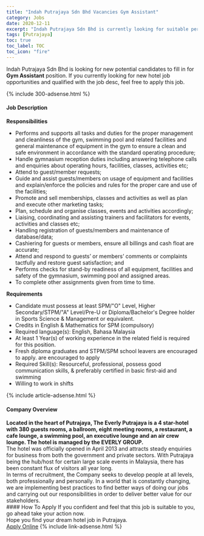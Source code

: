```yaml
---
title: "Indah Putrajaya Sdn Bhd Vacancies Gym Assistant" 
category: Jobs 
date: 2020-12-11 
excerpt: "Indah Putrajaya Sdn Bhd is currently looking for suitable person to fill in the Gym Assistant which positioned at Putrajaya" 
tags: [Putrajaya] 
toc: true 
toc_label: TOC 
toc_icon: "fire" 
--- 
```


<p>Indah Putrajaya Sdn Bhd is looking for new potential candidates to fill in for <b>Gym Assistant</b> position. If you currently looking for new hotel job opportunities and qualified with the job desc, feel free to apply this job.
</p>{% include 300-adsense.html %} 
<div><div><div><h4>Job Description</h4></div></div><div><div><span><div><p><strong>Responsibilities</strong></p><ul><li>Performs and supports all tasks and duties for the proper management and cleanliness of the gym, swimming pool and related facilities and general maintenance of equipment in the gym to ensure a clean and safe environment in accordance with the standard operating procedure;</li><li>Handle gymnasium reception duties including answering telephone calls and enquiries about operating hours, facilities, classes, activities etc;</li><li>Attend to guest/member requests;</li><li>Guide and assist guests/members on usage of equipment and facilities and explain/enforce the policies and rules for the proper care and use of the facilities;</li><li>Promote and sell memberships, classes and activities as well as plan and execute other marketing tasks;</li><li>Plan, schedule and organise classes, events and activities accordingly;</li><li>Liaising, coordinating and assisting trainers and facilitators for events, activities and classes etc;</li><li>Handling registration of guests/members and maintenance of database/data;</li><li>Cashiering for guests or members, ensure all billings and cash float are accurate;</li><li>Attend and respond to guests&#8217; or members&#8217; comments or complaints tactfully and restore guest satisfaction; and</li><li>Performs checks for stand-by readiness of all equipment, facilities and safety of the gymnasium, swimming pool and assigned areas.</li><li>To complete other assignments given from time to time.&#160;</li></ul><p><strong>Requirements</strong></p><ul><li>Candidate must possess at least SPM/"O" Level, Higher Secondary/STPM/"A" Level/Pre-U or Diploma/Bachelor's Degree holder in Sports Science &amp; Management or equivalent.</li><li>Credits in English &amp; Mathematics for SPM (compulsory)</li><li>Required language(s):&#160;English, Bahasa Malaysia</li><li>At least 1&#160;Year(s) of working experience in the related field is required for this position.</li><li>Fresh diploma graduates and STPM/SPM school leavers&#160;are encouraged to apply. are encouraged to apply</li><li>Required Skill(s): Resourceful, professional, possess good communication skills, &amp; preferably certified in basic first-aid and swimming</li><li>Willing to work in shifts</li></ul></div></span></div></div></div> 
{% include article-adsense.html %} 
<div><div><div><h4>Company Overview</h4></div></div><div><div><span><div><div><strong>Located in the heart of Putrajaya, The Everly Putrajaya is a 4 star-hotel with 380 guests rooms, a ballroom, eight meeting rooms, a restaurant, a cafe lounge, a swimming pool, an executive lounge and an air crew lounge. The hotel is managed by the EVERLY GROUP.</strong></div>
<div>The hotel was officially opened in April 2013 and attracts steady enquiries for business from both the government and private sectors. With Putrajaya being the hub/host for certain large scale events in Malaysia, there has been constant flux of visitors all year long.</div>
<div>In terms of recruitment, the Company seeks to develop people at all levels, both professionally and personally. In a world that is constantly changing, we are implementing best practices to find better ways of doing our jobs and carrying out our responsibilities in order to deliver better value for our stakeholders.&#160;</div></div></span></div></div></div> 
#### How To Apply 
If you confident and feel that this job is suitable to you, go ahead take your action now. <br/> 
Hope you find your dream hotel job in Putrajaya. <br/> 
<a href="https://www.jobstreet.com.my/en/job/gym-assistant-4442497?jobId=jobstreet-my-job-4442497&sectionRank=5&token=0~bb2f6166-b477-4710-ac7a-8ede44cf4c6f&fr=SRP%20View%20In%20New%20Ta" class="btn btn--info" target="_blank" rel="nofollow noopenner">Apply Online</a> 
{% include link-adsense.html %} 